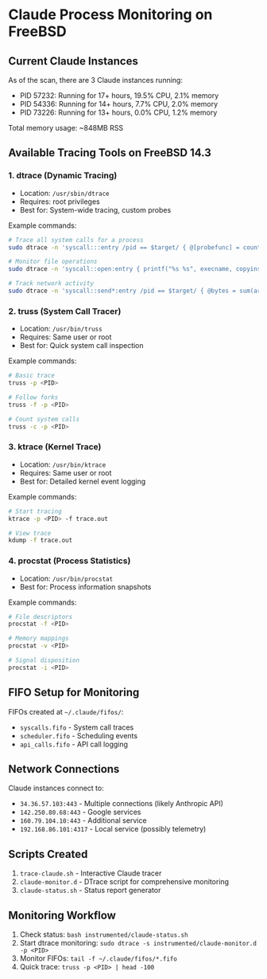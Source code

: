 # Claude Process Monitoring on FreeBSD

## Current Claude Instances

As of the scan, there are 3 Claude instances running:
- PID 57232: Running for 17+ hours, 19.5% CPU, 2.1% memory
- PID 54336: Running for 14+ hours, 7.7% CPU, 2.0% memory  
- PID 73226: Running for 13+ hours, 0.0% CPU, 1.2% memory

Total memory usage: ~848MB RSS

## Available Tracing Tools on FreeBSD 14.3

### 1. dtrace (Dynamic Tracing)
- Location: `/usr/sbin/dtrace`
- Requires: root privileges
- Best for: System-wide tracing, custom probes

Example commands:
```bash
# Trace all system calls for a process
sudo dtrace -n 'syscall:::entry /pid == $target/ { @[probefunc] = count(); }' -p <PID>

# Monitor file operations
sudo dtrace -n 'syscall::open:entry { printf("%s %s", execname, copyinstr(arg0)); }'

# Track network activity
sudo dtrace -n 'syscall::send*:entry /pid == $target/ { @bytes = sum(arg2); }' -p <PID>
```

### 2. truss (System Call Tracer)
- Location: `/usr/bin/truss`
- Requires: Same user or root
- Best for: Quick system call inspection

Example commands:
```bash
# Basic trace
truss -p <PID>

# Follow forks
truss -f -p <PID>

# Count system calls
truss -c -p <PID>
```

### 3. ktrace (Kernel Trace)
- Location: `/usr/bin/ktrace`
- Requires: Same user or root
- Best for: Detailed kernel event logging

Example commands:
```bash
# Start tracing
ktrace -p <PID> -f trace.out

# View trace
kdump -f trace.out
```

### 4. procstat (Process Statistics)
- Location: `/usr/bin/procstat`
- Best for: Process information snapshots

Example commands:
```bash
# File descriptors
procstat -f <PID>

# Memory mappings
procstat -v <PID>

# Signal disposition
procstat -i <PID>
```

## FIFO Setup for Monitoring

FIFOs created at `~/.claude/fifos/`:
- `syscalls.fifo` - System call traces
- `scheduler.fifo` - Scheduling events
- `api_calls.fifo` - API call logging

## Network Connections

Claude instances connect to:
- `34.36.57.103:443` - Multiple connections (likely Anthropic API)
- `142.250.80.68:443` - Google services
- `160.79.104.10:443` - Additional service
- `192.168.86.101:4317` - Local service (possibly telemetry)

## Scripts Created

1. `trace-claude.sh` - Interactive Claude tracer
2. `claude-monitor.d` - DTrace script for comprehensive monitoring
3. `claude-status.sh` - Status report generator

## Monitoring Workflow

1. Check status: `bash instrumented/claude-status.sh`
2. Start dtrace monitoring: `sudo dtrace -s instrumented/claude-monitor.d -p <PID>`
3. Monitor FIFOs: `tail -f ~/.claude/fifos/*.fifo`
4. Quick trace: `truss -p <PID> | head -100`
